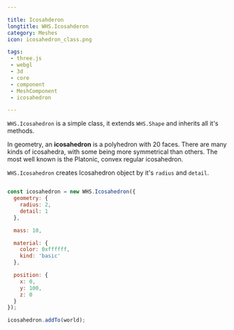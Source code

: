 ```yaml
---

title: Icosahderon
longtitle: WHS.Icosahderon
category: Meshes
icon: icosahedron_class.png

tags:
 - three.js
 - webgl
 - 3d
 - core
 - component
 - MeshComponent
 - icosahedron

---
```


`WHS.Icosahedron` is a simple class, it extends `WHS.Shape` and inherits all it's methods.

In geometry, an **icosahedron** is a polyhedron with 20 faces.
There are many kinds of icosahedra, with some being more symmetrical than others. The most well known is the Platonic, convex regular icosahedron.

`WHS.Icosahedron` creates Icosahedron object by it's `radius` and `detail`.


```javascript

const icosahedron = new WHS.Icosahedron({
  geometry: {
    radius: 2,
    detail: 1
  },

  mass: 10,

  material: {
    color: 0xffffff,
    kind: 'basic'
  },

  position: {
    x: 0,
    y: 100,
    z: 0
  }
});

icosahedron.addTo(world);

```
